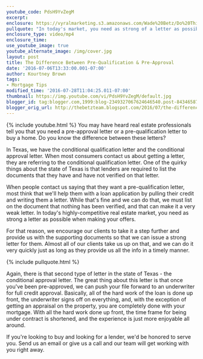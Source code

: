 ```yaml
---
youtube_code: PdsH9YvZegM
excerpt:
enclosure: https://vyralmarketing.s3.amazonaws.com/Wade%20Betz/Do%20This%20Before%20Buying%20a%20Home%20in%20Texas.mp4
pullquote: "In today's market, you need as strong of a letter as possible."
enclosure_type: video/mp4
enclosure_time:
use_youtube_image: true
youtube_alternate_image: /img/cover.jpg
layout: post
title: The Difference Between Pre-Qualification & Pre-Approval
date: '2016-07-06T13:33:00.001-07:00'
author: Kourtney Brown
tags:
- Mortgage Tips
modified_time: '2016-07-28T11:04:25.011-07:00'
thumbnail: https://img.youtube.com/vi/PdsH9YvZegM/default.jpg
blogger_id: tag:blogger.com,1999:blog-2349327067624646540.post-843465878579366124
blogger_orig_url: http://thebetzteam.blogspot.com/2016/07/the-difference-between-pre.html
---
```

{% include youtube.html %}
You may have heard real estate professionals tell you that you need a pre-approval letter or a pre-qualification letter to buy a home. Do you know the difference between these letters?

In Texas, we have the conditional qualification letter and the conditional approval letter. When most consumers contact us about getting a letter, they are referring to the conditional qualification letter. One of the quirky things about the state of Texas is that lenders are required to list the documents that they have and have not verified on that letter.

When people contact us saying that they want a pre-qualification letter, most think that we'll help them with a loan application by pulling their credit and writing them a letter. While that's fine and we can do that, we must list on the document that nothing has been verified, and that can make it a very weak letter. In today's highly-competitive real estate market, you need as strong a letter as possible when making your offers.

For that reason, we encourage our clients to take it a step further and provide us with the supporting documents so that we can issue a strong letter for them. Almost all of our clients take us up on that, and we can do it very quickly just as long as they provide us all the info in a timely manner.

{% include pullquote.html %}

Again, there is that second type of letter in the state of Texas - the conditional approval letter. The great thing about this letter is that once you've been pre-approved, we can push your file forward to an underwriter for full credit approval. Basically, all of the hard work of the loan is done up front, the underwriter signs off on everything, and, with the exception of getting an appraisal on the property, you are completely done with your mortgage. With all the hard work done up front, the time frame for being under contract is shortened, and the experience is just more enjoyable all around.

If you're looking to buy and looking for a lender, we'd be honored to serve you. Send us an email or give us a call and our team will get working with you right away.
